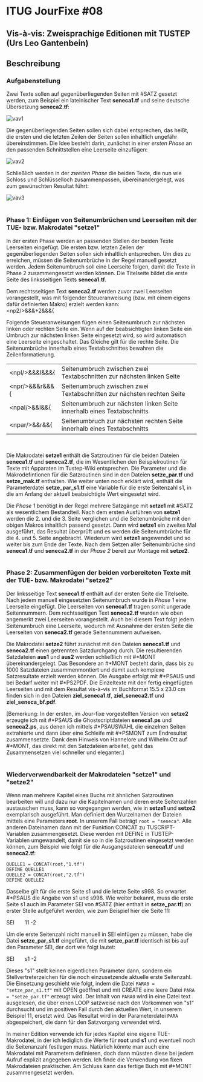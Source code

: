 # ITUG JourFixe #08
## Vis-à-vis: Zweisprachige Editionen mit TUSTEP (Urs Leo Gantenbein)

## Beschreibung
### Aufgabenstellung  
Zwei Texte sollen auf gegenüberliegenden Seiten mit #SATZ gesetzt werden, zum Beispiel ein lateinischer Text **seneca1.tf** und seine deutsche Übersetzung **seneca2.tf**:  

![vav1](https://user-images.githubusercontent.com/101052082/159179569-1f17e815-365e-40bb-b6bf-1be1590fe4ae.jpg)

Die gegenüberliegenden Seiten sollen sich dabei entsprechen, das heißt, die ersten und die letzten Zeilen der Seiten sollen inhaltlich ungefähr übereinstimmen. Die Idee besteht darin, zunächst in einer *ersten Phase* an den passenden Schnittstellen eine Leerseite einzufügen:

![vav2](https://user-images.githubusercontent.com/101052082/159173745-a3feb20e-29f9-4ac3-9393-520d87b84126.jpg)

Schließlich werden in der *zweiten Phase* die beiden Texte, die nun wie Schloss und Schlüsselloch zusammenpassen, übereinandergelegt, was zum gewünschten Resultat führt:

![vav3](https://user-images.githubusercontent.com/101052082/159174066-4a8d24db-cadd-4683-9f02-5d7c86d029f2.jpg)
<br>
<br>
### Phase 1: Einfügen von Seitenumbrüchen und Leerseiten mit der TUE- bzw. Makrodatei &quot;setze1&quot;
In der ersten Phase werden an passenden Stellen der beiden Texte Leerseiten eingefügt. Die ersten bzw. letzten Zeilen der gegenüberliegenden Seiten sollen sich inhaltlich entsprechen. Um dies zu erreichen, müssen die Seitenumbrüche in der Regel manuell gesetzt werden. Jedem Seitenumbruch soll eine Leerseite folgen, damit die Texte in Phase 2 zusammengesetzt werden können. Die Titelseite bildet die erste Seite des linksseitigen Texts **seneca1.tf**.

Dem rechtsseitigen Text **seneca2.tf** werden zuvor zwei Leerseiten vorangestellt, was mit folgender Steueranweisung (bzw. mit einem eigens dafür definierten Makro) erzielt werden kann:  
&lt;np2/&gt;&&&+2&&&{  

Folgende Steueranweisungen fügen einen Seitenumbruch zur nächsten linken oder rechten Seite ein. Wenn auf der beabsichtigten linken Seite ein Umbruch zur nächsten linken Seite eingesetzt wird, so wird automatisch eine Leerseite eingeschaltet. Das Gleiche gilt für die rechte Seite. Die Seitenumbrüche innerhalb eines Textabschnittes bewahren die Zeilenformatierung.
 
<table>
<tr>
    <td>&lt;npl/&gt;&&&l&&&{</td>
    <td>Seitenumbruch zwischen zwei Textabschnitten zur nächsten linken Seite</td>
</tr>
<tr>
    <td>&lt;npr/&gt;&&&r&&&{</td>
    <td>Seitenumbruch zwischen zwei Textabschnitten zur nächsten rechten Seite</td>
</tr>
<tr>
    <td>&lt;npal/&gt;&&l&&{</td>
    <td>Seitenumbruch zur nächsten linken Seite innerhalb eines Textabschnitts</td>
</tr> 
<tr>
    <td>&lt;npar/&gt;&&r&&{</td>
    <td>Seitenumbruch zur nächsten rechten Seite innerhalb eines Textabschnitts</td>
</tr> 
</table>  
<br>
  
Die Makrodatei **setze1** enthält die Satzroutinen für die beiden Dateien **seneca1.tf** und **seneca2.tf**, die im Wesentlichen den Beispielroutinen für Texte mit Apparaten im Tustep-Wiki entsprechen. Die Parameter und die Makrodefintionen für die Satzroutinen sind in den Dateien **setze_par.tf** und **setze_mak.tf** enthalten. Wie weiter unten noch erklärt wird, enthält die Parameterdatei **setze_par_s1.tf** eine Variable für die erste Seitenzahl s1, in die am Anfang der aktuell beabsichtigte Wert eingesetzt wird.  

 
Die *Phase 1* benötigt in der Regel mehrere Satzgänge mit **setze1** mit #SATZ als wesentlichem Bestandteil. Nach dem ersten Ausführen von **setze1** werden die 2. und die 3. Seite verglichen und die Seitenumbrüche mit den obigen Makros inhaltlich passend gesetzt. Dann wird **setze1** ein zweites Mal ausgeführt, das Resultat überprüft und es werden die Seitenumbrüche für die 4. und 5. Seite angebracht. Wiederum wird **setze1** angewendet und so weiter bis zum Ende der Texte. Nach dem Setzen aller Seitenumbrüche sind **seneca1.tf** und **seneca2.tf** in der *Phase 2* bereit zur Montage mit **setze2**.
<br>
<br>
### Phase 2: Zusammenfügen der beiden vorbereiteten Texte mit der TUE- bzw. Makrodatei &quot;setze2&quot;
Der linksseitige Text **seneca1.tf** enthält auf der ersten Seite die Titelseite. Nach jedem manuell eingesetzten Seitenumbruch wurde in *Phase 1* eine Leerseite eingefügt. Die Leerseiten von **seneca1.tf** tragen somit ungerade Seitennummern. Dem rechtsseitigen Text **seneca2.tf** wurden wie oben angemerkt zwei Leerseiten vorangestellt. Auch bei diesem Text folgt jedem Seitenumbruch eine Leerseite, wodurch mit Ausnahme der ersten Seite die Leerseiten von **seneca2.tf** gerade Seitennummern aufweisen. 
  
Die Makrodatei **setze2** führt zunächst mit den Dateien **seneca1.tf** und **seneca2.tf** einen getrennten Satzdurchgang durch. Die resultierenden Satzdateien **aus1** und **aus2** werden schließlich mit #\*MONT übereinandergelegt. Das Besondere an #\*MONT besteht darin, dass bis zu 1000 Satzdateien zusammenmontiert und damit auch komplexe Satzresultate erzielt werden können. Die Ausgabe erfolgt mit #\*PSAUS und bei Bedarf weiter mit #\*PS2PDF. Die Einzeltexte mit den fertig eingefügten Leerseiten und mit dem Resultat vis-à-vis im Buchformat 15.5 x 23.0 cm finden sich in den Dateien **ziel_seneca1.tf**, **ziel_seneca2.tf** und **ziel_seneca_bf.pdf**. 
 
\[Bemerkung: In der ersten, im Jour-fixe vorgestellten Version von **setze2** erzeugte ich mit #\*PSAUS die Ghostscriptdateien **seneca1.ps** und **seneca2.ps**, aus denen ich mittels #\*PSAUSWAHL die einzelnen Seiten extrahierte und dann über eine Schleife mit #\*PSMONT zum Endresultat zusammensetzte. Dank dem Hinweis von Hannelore und Wilhelm Ott auf #\*MONT, das direkt mit den Satzdateien arbeitet, geht das Zusammensetzen viel schneller und eleganter.\]
<br>
<br>
### Wiederverwendbarkeit der Makrodateien &quot;setze1&quot; und &quot;setze2&quot;
Wenn man mehrere Kapitel eines Buchs mit ähnlichen Satzroutinen bearbeiten will und dazu nur die Kapitelnamen und deren erste Seitenzahlen austauschen muss, kann so vorgegangen werden, wie in **setze1** und **setze2** exemplarisch ausgeführt. Man definiert den Wurzelnamen der Dateien mittels eine Parameters **root**. In unserem Fall beträgt `root = "seneca"`. Alle anderen Dateinamen dann mit der Funktion CONCAT zu TUSCRIPT-Variablen zusammengesetzt. Diese werden mit DEFINE in TUSTEP-Variablen umgewandelt, damit sie so in die Satzroutinen eingesetzt werden können, zum Beispiel wie folgt für die Ausgangsdateien **seneca1.tf** und **seneca2.tf**: 
 
`QUELLE1 = CONCAT(root,"1.tf")` <br>
`DEFINE QUELLE1` <br>
`QUELLE2 = CONCAT(root,"2.tf")` <br>
`DEFINE QUELLE2` <br>
 
Dasselbe gilt für die erste Seite s1 und die letzte Seite s998. So erwartet #\*PSAUS die Angabe von s1 und s998. Wie weiter bekannt, muss die erste Seite s1 auch im Parameter SEI von #SATZ \(hier enthalt in **setze_par.tf**\) an erster Stelle aufgeführt werden, wie zum Beispiel hier die Seite 11: 
  
SEI&nbsp;&nbsp;&nbsp;&nbsp;&nbsp;&nbsp;&nbsp;11  -2 

Um die erste Seitenzahl nicht manuell in SEI einfügen zu müssen, habe die Datei **setze_par_s1.tf** eingeführt, die mit **setze_par.tf** identisch ist bis auf den Parameter SEI, der dort wie folgt lautet: 
  
SEI&nbsp;&nbsp;&nbsp;&nbsp;&nbsp;&nbsp;&nbsp;s1  -2 
 
Dieses &quot;s1&quot; stellt keinen eigentlichen Parameter dann, sondern ein Stellvertreterzeichen für die noch einzusetzende aktuelle erste Seitenzahl. Die Einsetzung geschieht wie folgt, indem die Datei `PARA0 = "setze_par_s1.tf"` mit OPEN geöffnet und mit CREATE eine leere Datei `PARA = "setze_par.tf"` erzeugt wird. Der Inhalt von `PARA0` wird in eine Datei text ausgelesen, die über einen LOOP satzweise nach den Vorkommen von &quot;s1&quot; durchsucht und im positiven Fall durch den aktuellen Wert, in unserem Beispiel 11, ersetzt wird. Das Resultat wird in der Parameterdatei `PARA` abgespeichert, die dann für den Satzvorgang verwendet wird. 
 
In meiner Edition verwende ich für jedes Kapitel eine eigene TUE-Makrodatei, in der ich lediglich die Werte für **root** und **s1** und eventuell noch die Seitenanzahl festlegen muss. Natürlich könnte man auch eine Makrodatei mit Parametern definieren, doch dann müssten diese bei jedem Aufruf explizit angegeben werden. Ich finde die Verwendung von fixen Makrodateien praktischer. Am Schluss kann das fertige Buch mit #\*MONT zusammengesetzt werden.
